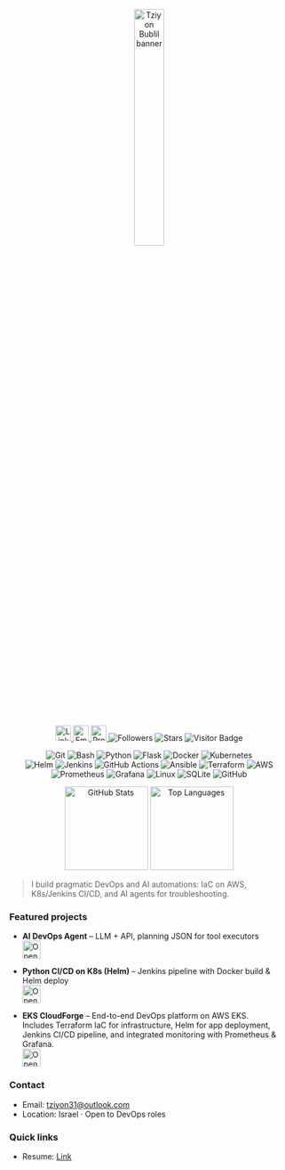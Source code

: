 <!-- Header / Hero -->
<p align="center" style="margin-top:0; margin-bottom:0; padding:0;">
  <img 
    src="https://github.com/user-attachments/assets/320fd193-8d1b-4242-a6ce-1a43c5df9a96" 
    alt="Tziyon Bublil banner" 
    width="33%" 
    style="margin:0; padding:0; display:block;" />
</p>

<div align="center" style="margin-top:0; padding-top:0;">
  <!-- Social -->
  <a href="https://www.linkedin.com/in/tziyon-bublil-190a8a373/">
    <img height="28" alt="LinkedIn" src="https://img.shields.io/badge/LinkedIn-0A66C2?logo=linkedin&logoColor=white">
  </a>
  <a href="mailto:tziyon31@hotmail.com">
    <img height="28" alt="Email" src="https://img.shields.io/badge/Email-Contact-black?logo=gmail&logoColor=white&labelColor=000&color=000">
  </a>
  <a href="https://github.com/tziyon31?tab=repositories">
    <img height="28" alt="Projects" src="https://img.shields.io/badge/Projects-181717?logo=github&logoColor=white">
  </a>
  <!-- Social metrics -->
  <img src="https://img.shields.io/github/followers/tziyon31?style=social" alt="Followers"/>
  <img src="https://img.shields.io/github/stars/tziyon31?style=social" alt="Stars"/>
  <img src="https://visitor-badge.laobi.icu/badge?page_id=tziyon31" alt="Visitor Badge"/>
</div>

<!-- Skills badges -->
<div align="center" style="margin-top:5px; margin-bottom:5px;">
  
  ![Git](https://img.shields.io/badge/Git-1?logo=git&logoColor=white&labelColor=000&color=000)
  ![Bash](https://img.shields.io/badge/Bash-1?logo=gnubash&logoColor=white&labelColor=000&color=000)
  ![Python](https://img.shields.io/badge/Python-1?logo=python&logoColor=white&labelColor=000&color=000)
  ![Flask](https://img.shields.io/badge/Flask-1?logo=flask&logoColor=white&labelColor=000&color=000)
  ![Docker](https://img.shields.io/badge/Docker-1?logo=docker&logoColor=white&labelColor=000&color=000)
  ![Kubernetes](https://img.shields.io/badge/Kubernetes-1?logo=kubernetes&logoColor=white&labelColor=000&color=000)
  <br/>
  ![Helm](https://img.shields.io/badge/Helm-1?logo=helm&logoColor=white&labelColor=000&color=000)
  ![Jenkins](https://img.shields.io/badge/Jenkins-1?logo=jenkins&logoColor=white&labelColor=000&color=000)
  ![GitHub Actions](https://img.shields.io/badge/GitHub%20Actions-1?logo=githubactions&logoColor=white&labelColor=000&color=000)
  ![Ansible](https://img.shields.io/badge/Ansible-1?logo=ansible&logoColor=white&labelColor=000&color=000)
  ![Terraform](https://img.shields.io/badge/Terraform-1?logo=terraform&logoColor=white&labelColor=000&color=000)
  ![AWS](https://img.shields.io/badge/AWS-1?logo=amazonaws&logoColor=white&labelColor=000&color=000)
  <br/>
  ![Prometheus](https://img.shields.io/badge/Prometheus-1?logo=prometheus&logoColor=white&labelColor=000&color=000)
  ![Grafana](https://img.shields.io/badge/Grafana-1?logo=grafana&logoColor=white&labelColor=000&color=000)
  ![Linux](https://img.shields.io/badge/Linux-1?logo=linux&logoColor=white&labelColor=000&color=000)
  ![SQLite](https://img.shields.io/badge/SQLite-1?logo=sqlite&logoColor=white&labelColor=000&color=000)
  ![GitHub](https://img.shields.io/badge/GitHub-1?logo=github&logoColor=white&labelColor=000&color=000)
</div>

<!-- Stats -->
<div align="center" style="margin-top:5px; margin-bottom:5px;">
  <img height="150"
       src="https://github-readme-stats-cqbmhhq0a-tziyon31s-projects.vercel.app/api?username=tziyon31&show_icons=true&count_private=true&hide_border=true&theme=tokyonight"
       alt="GitHub Stats"/>
  <img height="150"
       src="https://github-readme-stats-cqbmhhq0a-tziyon31s-projects.vercel.app/api/top-langs/?username=tziyon31&layout=compact&hide_border=true&langs_count=8&theme=tokyonight"
       alt="Top Languages"/>
</div>

<!-- Pitch -->
> I build pragmatic DevOps and AI automations: IaC on AWS, K8s/Jenkins CI/CD, and AI agents for troubleshooting.

### Featured projects
- **AI DevOps Agent** – LLM + API, planning JSON for tool executors  
  [<img src="https://gstatic.com/cloudssh/images/open-btn.svg" alt="Open in Cloud Shell" height="32">](https://console.cloud.google.com/cloudshell/editor?cloudshell_git_repo=https://github.com/tziyon31/ai_devops_agent_project&cloudshell_git_branch=main&cloudshell_working_dir=modules/ReAct_Agent_with_Planning_and_Tools/version2)

- **Python CI/CD on K8s (Helm)** – Jenkins pipeline with Docker build & Helm deploy  
  [<img src="https://gstatic.com/cloudssh/images/open-btn.svg" alt="Open in Cloud Shell" height="32">](https://console.cloud.google.com/cloudshell/editor?cloudshell_git_repo=https://github.com/tziyon31/python-cicd-pipeline-k8s-helm&cloudshell_git_branch=main&cloudshell_working_dir=.)

- **EKS CloudForge** – End-to-end DevOps platform on AWS EKS.  
  Includes Terraform IaC for infrastructure, Helm for app deployment, Jenkins CI/CD pipeline, and integrated monitoring with Prometheus & Grafana.  
  [<img src="https://gstatic.com/cloudssh/images/open-btn.svg" alt="Open in Cloud Shell" height="32">](https://console.cloud.google.com/cloudshell/editor?cloudshell_git_repo=https://github.com/tziyon31/EKS_CloudForge&cloudshell_git_branch=main&cloudshell_working_dir=.)

### Contact
- Email: tziyon31@outlook.com  
- Location: Israel · Open to DevOps roles

### Quick links
- Resume: [Link](https://drive.google.com/file/d/1Arm2Ff0oudR3aJei-zhMIje9YoHAxj-w/view?usp=sharing)
